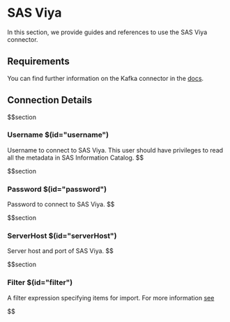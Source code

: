 # SAS Viya

In this section, we provide guides and references to use the SAS Viya connector.

## Requirements
You can find further information on the Kafka connector in the <a href="https://docs.open-metadata.org/connectors/metadata/atlas" target="_blank">docs</a>.

## Connection Details

$$section
### Username $(id="username")

Username to connect to SAS Viya. This user should have privileges to read all the metadata in SAS Information Catalog.
$$

$$section
### Password $(id="password")

Password to connect to SAS Viya.
$$

$$section
### ServerHost $(id="serverHost")

Server host and port of SAS Viya.
$$

$$section
### Filter $(id="filter")

A filter expression specifying items for import. For more information <a href="https://developer.sas.com/apis/rest/DataManagement/#catalog-search" target="_blank">see</a>

$$

